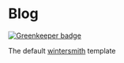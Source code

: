 
# Blog

[![Greenkeeper badge](https://badges.greenkeeper.io/bendrucker/bendrucker.me.svg)](https://greenkeeper.io/)

The default [wintersmith](https://github.com/jnordberg/wintersmith) template
